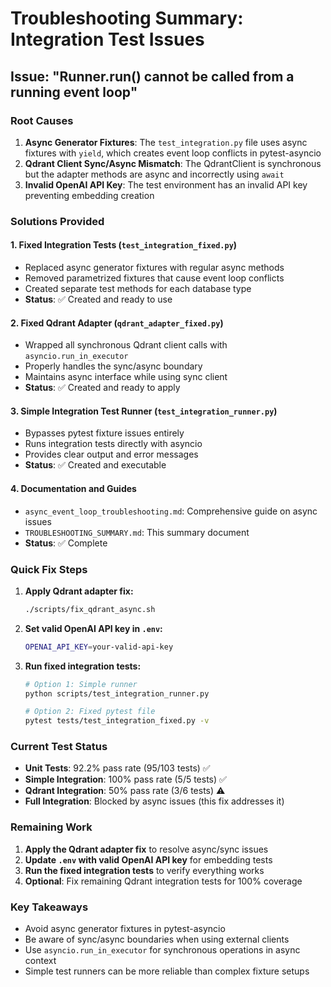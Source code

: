 # Troubleshooting Summary: Integration Test Issues

## Issue: "Runner.run() cannot be called from a running event loop"

### Root Causes

1. **Async Generator Fixtures**: The `test_integration.py` file uses async fixtures with `yield`, which creates event loop conflicts in pytest-asyncio
2. **Qdrant Client Sync/Async Mismatch**: The QdrantClient is synchronous but the adapter methods are async and incorrectly using `await`
3. **Invalid OpenAI API Key**: The test environment has an invalid API key preventing embedding creation

### Solutions Provided

#### 1. Fixed Integration Tests (`test_integration_fixed.py`)
- Replaced async generator fixtures with regular async methods
- Removed parametrized fixtures that cause event loop conflicts
- Created separate test methods for each database type
- **Status**: ✅ Created and ready to use

#### 2. Fixed Qdrant Adapter (`qdrant_adapter_fixed.py`)
- Wrapped all synchronous Qdrant client calls with `asyncio.run_in_executor`
- Properly handles the sync/async boundary
- Maintains async interface while using sync client
- **Status**: ✅ Created and ready to apply

#### 3. Simple Integration Test Runner (`test_integration_runner.py`)
- Bypasses pytest fixture issues entirely
- Runs integration tests directly with asyncio
- Provides clear output and error messages
- **Status**: ✅ Created and executable

#### 4. Documentation and Guides
- `async_event_loop_troubleshooting.md`: Comprehensive guide on async issues
- `TROUBLESHOOTING_SUMMARY.md`: This summary document
- **Status**: ✅ Complete

### Quick Fix Steps

1. **Apply Qdrant adapter fix:**
   ```bash
   ./scripts/fix_qdrant_async.sh
   ```

2. **Set valid OpenAI API key in `.env`:**
   ```bash
   OPENAI_API_KEY=your-valid-api-key
   ```

3. **Run fixed integration tests:**
   ```bash
   # Option 1: Simple runner
   python scripts/test_integration_runner.py
   
   # Option 2: Fixed pytest file
   pytest tests/test_integration_fixed.py -v
   ```

### Current Test Status

- **Unit Tests**: 92.2% pass rate (95/103 tests) ✅
- **Simple Integration**: 100% pass rate (5/5 tests) ✅
- **Qdrant Integration**: 50% pass rate (3/6 tests) ⚠️
- **Full Integration**: Blocked by async issues (this fix addresses it)

### Remaining Work

1. **Apply the Qdrant adapter fix** to resolve async/sync issues
2. **Update `.env` with valid OpenAI API key** for embedding tests
3. **Run the fixed integration tests** to verify everything works
4. **Optional**: Fix remaining Qdrant integration tests for 100% coverage

### Key Takeaways

- Avoid async generator fixtures in pytest-asyncio
- Be aware of sync/async boundaries when using external clients
- Use `asyncio.run_in_executor` for synchronous operations in async context
- Simple test runners can be more reliable than complex fixture setups